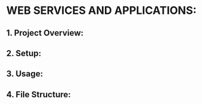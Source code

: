 # WEB SERVICES AND APPLICATIONS:


## 1. Project Overview: 




## 2. Setup:




## 3. Usage: 




## 4. File Structure:


